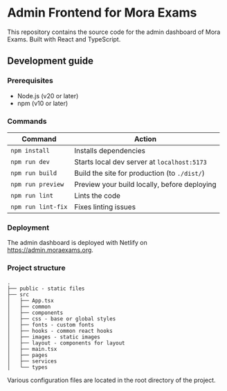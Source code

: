 # Admin Frontend for Mora Exams

This repository contains the source code for the admin dashboard of Mora Exams. Built with React and TypeScript.

## Development guide
### Prerequisites

- Node.js (v20 or later)
- npm (v10 or later)

### Commands

| Command                   | Action                                           |
| ------------------------- | ------------------------------------------------ |
| `npm install`             | Installs dependencies                            |
| `npm run dev`             | Starts local dev server at `localhost:5173`      |
| `npm run build`           | Build the site for production (to `./dist/`)     |
| `npm run preview`         | Preview your build locally, before deploying     |
| `npm run lint`            | Lints the code                                   |
| `npm run lint-fix`        | Fixes linting issues                             |

### Deployment

The admin dashboard is deployed with Netlify on https://admin.moraexams.org.

### Project structure

```text
.
├── public - static files
├── src
│   ├── App.tsx
│   ├── common
│   ├── components
│   ├── css - base or global styles
│   ├── fonts - custom fonts
│   ├── hooks - common react hooks
│   ├── images - static images
│   ├── layout - components for layout
│   ├── main.tsx
│   ├── pages
│   ├── services
│   └── types
```

Various configuration files are located in the root directory of the project.
